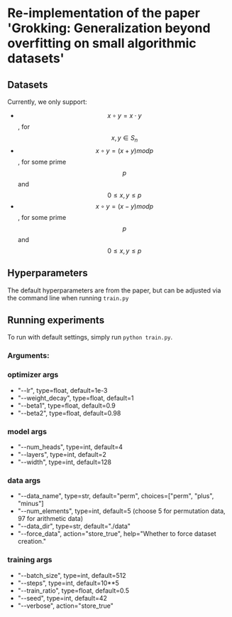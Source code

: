 # Re-implementation of the paper 'Grokking: Generalization beyond overfitting on small algorithmic datasets'

## Datasets
Currently, we only support:
- $$x\circ y = x\cdot y$$, for $$x,y\in S_n$$  
- $$x\circ y = (x + y) mod p$$, for some prime $$p$$ and $$0\leq x,y \leq p$$
- $$x\circ y = (x - y) mod p$$, for some prime $$p$$ and $$0\leq x,y \leq p$$

## Hyperparameters
The default hyperparameters are from the paper, but can be adjusted via the command line when running `train.py`

## Running experiments
To run with default settings, simply run `python train.py`.

### Arguments:
### optimizer args
- "--lr", type=float, default=1e-3
- "--weight_decay", type=float, default=1
- "--beta1", type=float, default=0.9
- "--beta2", type=float, default=0.98

### model args
- "--num_heads", type=int, default=4
- "--layers", type=int, default=2
- "--width", type=int, default=128

### data args
- "--data_name", type=str, default="perm", choices=["perm", "plus", "minus"]
- "--num_elements", type=int, default=5  (choose 5 for permutation data, 97 for arithmetic data)
- "--data_dir", type=str, default="./data"
- "--force_data", action="store_true", help="Whether to force dataset creation."

### training args
- "--batch_size", type=int, default=512
- "--steps", type=int, default=10**5
- "--train_ratio", type=float, default=0.5
- "--seed", type=int, default=42
- "--verbose", action="store_true"
